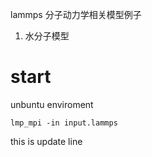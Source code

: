 lammps 分子动力学相关模型例子

1. 水分子模型

# start
unbuntu enviroment

```shell
lmp_mpi -in input.lammps
```

this is update line
